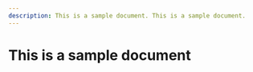 ```yaml
---
description: This is a sample document. This is a sample document.
---
```


# This is a sample document

